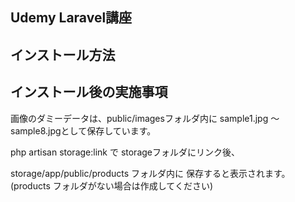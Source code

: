 ## Udemy Laravel講座

## インストール方法

## インストール後の実施事項

画像のダミーデータは、public/imagesフォルダ内に
sample1.jpg 〜 sample8.jpgとして保存しています。

php artisan storage:link で
storageフォルダにリンク後、

storage/app/public/products フォルダ内に
保存すると表示されます。
(products フォルダがない場合は作成してください)